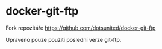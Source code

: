 docker-git-ftp
==============

Fork repozitáře https://github.com/dotsunited/docker-git-ftp

Upraveno pouze použití poslední verze git-ftp.
